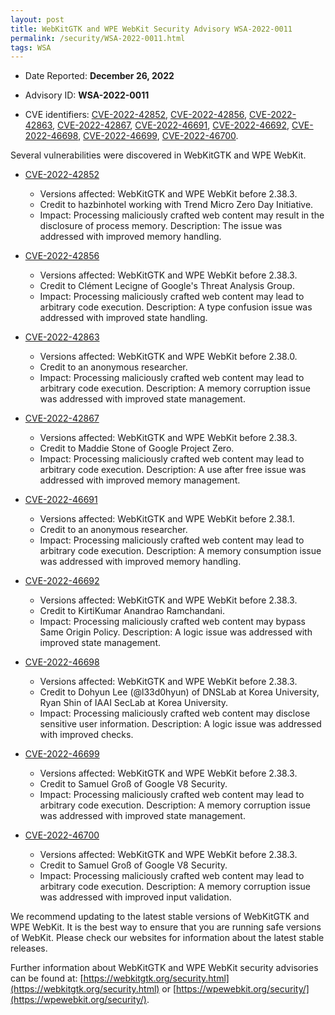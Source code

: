 ```yaml
---
layout: post
title: WebKitGTK and WPE WebKit Security Advisory WSA-2022-0011
permalink: /security/WSA-2022-0011.html
tags: WSA
---
```


* Date Reported: **December 26, 2022**

* Advisory ID: **WSA-2022-0011**

* CVE identifiers: [CVE-2022-42852](#CVE-2022-42852), [CVE-2022-42856](#CVE-2022-42856),
  [CVE-2022-42863](#CVE-2022-42863), [CVE-2022-42867](#CVE-2022-42867),
  [CVE-2022-46691](#CVE-2022-46691), [CVE-2022-46692](#CVE-2022-46692),
  [CVE-2022-46698](#CVE-2022-46698), [CVE-2022-46699](#CVE-2022-46699),
  [CVE-2022-46700](#CVE-2022-46700).


Several vulnerabilities were discovered in WebKitGTK and WPE WebKit.

* <a name="CVE-2022-42852" href="https://cve.mitre.org/cgi-bin/cvename.cgi?name=CVE-2022-42852">CVE-2022-42852</a>
  * Versions affected: WebKitGTK and WPE WebKit before 2.38.3.
  * Credit to hazbinhotel working with Trend Micro Zero Day Initiative.
  * Impact: Processing maliciously crafted web content may result in the
    disclosure of process memory. Description: The issue was addressed
    with improved memory handling.

* <a name="CVE-2022-42856" href="https://cve.mitre.org/cgi-bin/cvename.cgi?name=CVE-2022-42856">CVE-2022-42856</a>
  * Versions affected: WebKitGTK and WPE WebKit before 2.38.3.
  * Credit to Clément Lecigne of Google's Threat Analysis Group.
  * Impact: Processing maliciously crafted web content may lead to
    arbitrary code execution. Description: A type confusion issue was
    addressed with improved state handling.

* <a name="CVE-2022-42863" href="https://cve.mitre.org/cgi-bin/cvename.cgi?name=CVE-2022-42863">CVE-2022-42863</a>
  * Versions affected: WebKitGTK and WPE WebKit before 2.38.0.
  * Credit to an anonymous researcher.
  * Impact: Processing maliciously crafted web content may lead to
    arbitrary code execution. Description: A memory corruption issue was
    addressed with improved state management.

* <a name="CVE-2022-42867" href="https://cve.mitre.org/cgi-bin/cvename.cgi?name=CVE-2022-42867">CVE-2022-42867</a>
  * Versions affected: WebKitGTK and WPE WebKit before 2.38.3.
  * Credit to Maddie Stone of Google Project Zero.
  * Impact: Processing maliciously crafted web content may lead to
    arbitrary code execution. Description: A use after free issue was
    addressed with improved memory management.

* <a name="CVE-2022-46691" href="https://cve.mitre.org/cgi-bin/cvename.cgi?name=CVE-2022-46691">CVE-2022-46691</a>
  * Versions affected: WebKitGTK and WPE WebKit before 2.38.1.
  * Credit to an anonymous researcher.
  * Impact: Processing maliciously crafted web content may lead to
    arbitrary code execution. Description: A memory consumption issue
    was addressed with improved memory handling.

* <a name="CVE-2022-46692" href="https://cve.mitre.org/cgi-bin/cvename.cgi?name=CVE-2022-46692">CVE-2022-46692</a>
  * Versions affected: WebKitGTK and WPE WebKit before 2.38.3.
  * Credit to KirtiKumar Anandrao Ramchandani.
  * Impact: Processing maliciously crafted web content may bypass Same
    Origin Policy. Description: A logic issue was addressed with
    improved state management.

* <a name="CVE-2022-46698" href="https://cve.mitre.org/cgi-bin/cvename.cgi?name=CVE-2022-46698">CVE-2022-46698</a>
  * Versions affected: WebKitGTK and WPE WebKit before 2.38.3.
  * Credit to Dohyun Lee (@l33d0hyun) of DNSLab at Korea University,
    Ryan Shin of IAAI SecLab at Korea University.
  * Impact: Processing maliciously crafted web content may disclose
    sensitive user information. Description: A logic issue was addressed
    with improved checks.

* <a name="CVE-2022-46699" href="https://cve.mitre.org/cgi-bin/cvename.cgi?name=CVE-2022-46699">CVE-2022-46699</a>
  * Versions affected: WebKitGTK and WPE WebKit before 2.38.3.
  * Credit to Samuel Groß of Google V8 Security.
  * Impact: Processing maliciously crafted web content may lead to
    arbitrary code execution. Description: A memory corruption issue was
    addressed with improved state management.

* <a name="CVE-2022-46700" href="https://cve.mitre.org/cgi-bin/cvename.cgi?name=CVE-2022-46700">CVE-2022-46700</a>
  * Versions affected: WebKitGTK and WPE WebKit before 2.38.3.
  * Credit to Samuel Groß of Google V8 Security.
  * Impact: Processing maliciously crafted web content may lead to
    arbitrary code execution. Description: A memory corruption issue was
    addressed with improved input validation.


We recommend updating to the latest stable versions of WebKitGTK and WPE
WebKit. It is the best way to ensure that you are running safe versions
of WebKit. Please check our websites for information about the latest
stable releases.

Further information about WebKitGTK and WPE WebKit security advisories can be found at: 
[https://webkitgtk.org/security.html](https://webkitgtk.org/security.html) or [https://wpewebkit.org/security/](https://wpewebkit.org/security/).
